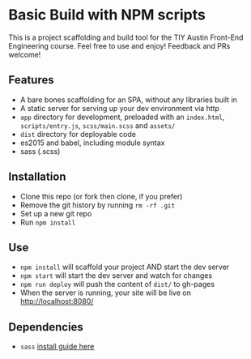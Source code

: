 # Basic Build with NPM scripts
This is a project scaffolding and build tool for the TIY Austin Front-End Engineering course. Feel free to use and enjoy! Feedback and PRs welcome!

## Features
- A bare bones scaffolding for an SPA, without any libraries built in
- A static server for serving up your dev environment via http
- `app` directory for development, preloaded with an `index.html`, `scripts/entry.js`, `scss/main.scss` and `assets/`
- `dist` directory for deployable code
- es2015 and babel, including module syntax
- sass (.scss)

## Installation
- Clone this repo (or fork then clone, if you prefer)
- Remove the git history by running `rm -rf .git`
- Set up a new git repo
- Run `npm install`

## Use
- `npm install` will scaffold your project AND start the dev server
- `npm start` will start the dev server and watch for changes
- `npm run deploy` will push the content of `dist/` to gh-pages
- When the server is running, your site will be live on [http://localhost:8080/](http://localhost:8080/)

## Dependencies
- `sass` [install guide here](http://sass-lang.com/install)
